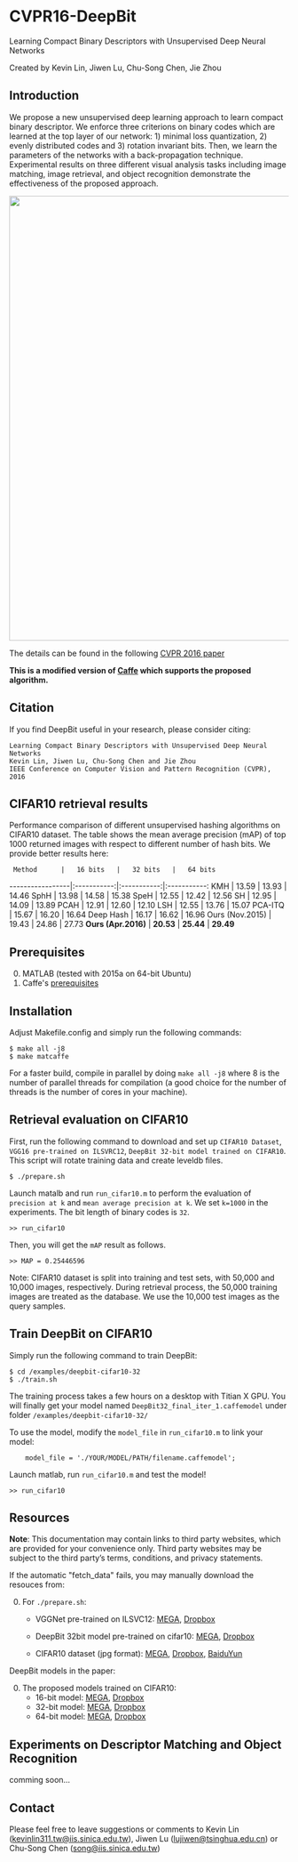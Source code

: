 # CVPR16-DeepBit

Learning Compact Binary Descriptors with Unsupervised Deep Neural Networks

Created by Kevin Lin, Jiwen Lu, Chu-Song Chen, Jie Zhou

## Introduction

We propose a new unsupervised deep learning approach to learn compact binary descriptor. We enforce three criterions on binary codes which are learned at the top layer of our network: 1) minimal loss quantization, 2) evenly distributed codes and 3) rotation invariant bits. Then, we learn the parameters of the networks with a back-propagation technique. Experimental results on three different visual analysis tasks including image matching, image retrieval, and object recognition demonstrate the effectiveness of the proposed approach.

<img src="https://www.csie.ntu.edu.tw/~r01944012/deepbit-overview.png" width="800">

The details can be found in the following [CVPR 2016 paper](http://www.iis.sinica.edu.tw/~kevinlin311.tw/cvpr16-deepbit.pdf)

**This is a modified version of [Caffe](https://github.com/BVLC/caffe) which supports the proposed algorithm.**

## Citation

If you find DeepBit useful in your research, please consider citing:

    Learning Compact Binary Descriptors with Unsupervised Deep Neural Networks
    Kevin Lin, Jiwen Lu, Chu-Song Chen and Jie Zhou
    IEEE Conference on Computer Vision and Pattern Recognition (CVPR), 2016


## CIFAR10 retrieval results

Performance comparison of different unsupervised hashing algorithms on CIFAR10 dataset. The table shows the mean average precision (mAP) of top 1000 returned images with respect to different number of hash bits. We provide better results here:


     Method      |   16 bits   |   32 bits   |   64 bits
-----------------|:-----------:|:-----------:|:-----------:
      KMH        |    13.59    |    13.93    |    14.46
      SphH       |    13.98    |    14.58    |    15.38
      SpeH       |    12.55    |    12.42    |    12.56
      SH         |    12.95    |    14.09    |    13.89
      PCAH       |    12.91    |    12.60    |    12.10
      LSH        |    12.55    |    13.76    |    15.07
     PCA-ITQ     |    15.67    |    16.20    |    16.64
    Deep Hash    |    16.17    |    16.62    |    16.96
 Ours (Nov.2015) |    19.43    |    24.86    |    27.73
 **Ours (Apr.2016)** |    **20.53**    |    **25.44**    |    **29.49**



## Prerequisites

  0. MATLAB (tested with 2015a on 64-bit Ubuntu)
  0. Caffe's [prerequisites](http://caffe.berkeleyvision.org/installation.html#prequequisites)


## Installation

Adjust Makefile.config and simply run the following commands:

    $ make all -j8
    $ make matcaffe

For a faster build, compile in parallel by doing `make all -j8` where 8 is the number of parallel threads for compilation (a good choice for the number of threads is the number of cores in your machine).


## Retrieval evaluation on CIFAR10

First, run the following command to download and set up `CIFAR10 Dataset`, `VGG16 pre-trained on ILSVRC12`, `DeepBit 32-bit model trained on CIFAR10`. This script will rotate training data and create leveldb files.

    $ ./prepare.sh


Launch matalb and run `run_cifar10.m` to perform the evaluation of `precision at k` and `mean average precision at k`. We set `k=1000` in the experiments. The bit length of binary codes is `32`. 
    
    >> run_cifar10


Then, you will get the `mAP` result as follows. 

    >> MAP = 0.25446596


Note: CIFAR10 dataset is split into training and test sets, with 50,000 and 10,000 images, respectively. During retrieval process, the 50,000 training images are treated as the database. We use the 10,000 test images as the query samples.


## Train DeepBit on CIFAR10

Simply run the following command to train DeepBit:

    $ cd /examples/deepbit-cifar10-32
    $ ./train.sh


The training process takes a few hours on a desktop with Titian X GPU.
You will finally get your model named `DeepBit32_final_iter_1.caffemodel` under folder `/examples/deepbit-cifar10-32/`

To use the model, modify the `model_file` in `run_cifar10.m` to link your model:

```
    model_file = './YOUR/MODEL/PATH/filename.caffemodel';
```

Launch matlab, run `run_cifar10.m` and test the model!
    
    >> run_cifar10



## Resources

**Note**: This documentation may contain links to third party websites, which are provided for your convenience only. Third party websites may be subject to the third party’s terms, conditions, and privacy statements.

If the automatic "fetch_data" fails, you may manually download the resouces from:

0. For `./prepare.sh`:
    - VGGNet pre-trained on ILSVC12: [MEGA](https://mega.nz/#!0IsmmKTS!vYrCmGODqCRoSGhbPwMkK4ohJzFNu3WblNijnsvTZD0), [Dropbox](https://www.dropbox.com/s/yqkm2tgqonditgs/VGG_ILSVRC_16_layers.caffemodel?dl=0)

    - DeepBit 32bit model pre-trained on cifar10: [MEGA](https://mega.nz/#!kFd3RZbR!jhhlgfd-eOV4YpflBcZ3lE3UmeQqJFLuds1fLdIKS_0), [Dropbox](https://www.dropbox.com/s/z815s0cjdipwr5b/DeepBit32_final_iter_1.caffemodel?dl=0)

    - CIFAR10 dataset (jpg format): [MEGA](https://mega.nz/#!RENV1bhZ!x0uFnAkqUSTJzKr6HzeeNV9mtDjlgQ0x6ZaXfpxbJkw), [Dropbox](https://www.dropbox.com/s/f7q3bbgvat2q1u2/cifar10-dataset.zip?dl=0), [BaiduYun](http://pan.baidu.com/s/1pKsSK7h)


DeepBit models in the paper:
 
0. The proposed models trained on CIFAR10:
    - 16-bit model: [MEGA](https://mega.nz/#!lRswAKTY!OsaU4vyrRR3N8xl-rJsOE-w7h5PB6K7Dv35NrHwvGLo), [Dropbox](https://www.dropbox.com/s/cwzfelw8opho1pq/DeepBit16_final_iter_1.caffemodel?dl=0)
    - 32-bit model: [MEGA](https://mega.nz/#!kFd3RZbR!jhhlgfd-eOV4YpflBcZ3lE3UmeQqJFLuds1fLdIKS_0), [Dropbox](https://www.dropbox.com/s/z815s0cjdipwr5b/DeepBit32_final_iter_1.caffemodel?dl=0)
    - 64-bit model: [MEGA](https://mega.nz/#!pMFgQaJR!-kybfCeXDLvaD96NIRTzDZBMgET6x5SVBJ5H3HKQLrw), [Dropbox](https://www.dropbox.com/s/4nrhtsq7q2offx4/DeepBit64_final_iter_1.caffemodel?dl=0)


## Experiments on Descriptor Matching and Object Recognition

comming soon...


## Contact

Please feel free to leave suggestions or comments to Kevin Lin (kevinlin311.tw@iis.sinica.edu.tw), Jiwen Lu (lujiwen@tsinghua.edu.cn) or Chu-Song Chen (song@iis.sinica.edu.tw)

